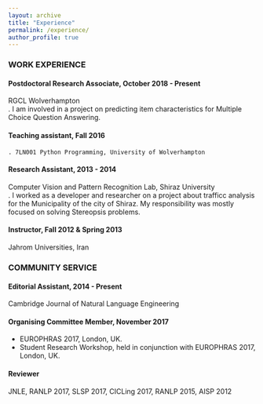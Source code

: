 ```yaml
---
layout: archive
title: "Experience"
permalink: /experience/
author_profile: true
---
```



### WORK EXPERIENCE

#### Postdoctoral Research Associate, October 2018 - Present
RGCL Wolverhampton\
    . I am involved in a project on predicting item characteristics for Multiple Choice Question Answering.
    
#### Teaching assistant, Fall 2016
    . 7LN001 Python Programming, University of Wolverhampton

#### Research Assistant, 2013 - 2014
Computer Vision and Pattern Recognition Lab, Shiraz University\
    . I worked as a developer and researcher on a project about trafficc analysis for the Municipality of the
city of Shiraz. My responsibility was mostly focused on solving Stereopsis problems.

#### Instructor, Fall 2012 & Spring 2013
Jahrom Universities, Iran


### COMMUNITY SERVICE

#### Editorial Assistant, 2014 - Present
Cambridge Journal of Natural Language Engineering

#### Organising Committee Member, November 2017
* EUROPHRAS 2017, London, UK.
* Student Research Workshop, held in conjunction with EUROPHRAS 2017, London, UK.

#### Reviewer
JNLE, RANLP 2017, SLSP 2017, CICLing 2017, RANLP 2015, AISP 2012
